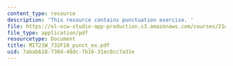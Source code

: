 ```yaml
---
content_type: resource
description: 'This resource contains punctuation exercise. '
file: https://ol-ocw-studio-app-production.s3.amazonaws.com/courses/21w-732-science-writing-and-new-media-fall-2010/7abab618730d48dc7b1631ec0cc7a31e_MIT21W_732F10_punct_ex.pdf
file_type: application/pdf
resourcetype: Document
title: MIT21W_732F10_punct_ex.pdf
uid: 7abab618-730d-48dc-7b16-31ec0cc7a31e
---
```

